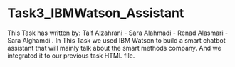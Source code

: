 # Task3_IBMWatson_Assistant
This Task has written by: Taif Alzahrani - Sara Alahmadi - Renad Alasmari  - Sara Alghamdi .
In This Task we used  IBM Watson to build a smart chatbot assistant that will mainly talk about the smart methods company.
And we integrated it to our previous task HTML file.
